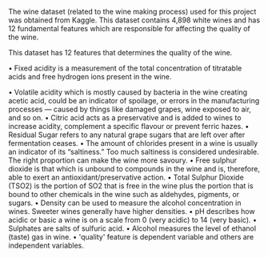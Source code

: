 The wine dataset (related to the wine making process) used for this project was obtained from Kaggle. This dataset contains 4,898 white wines and has 12 fundamental features which are responsible for affecting the quality of the wine. 

This dataset has 12 features that determines the quality of the wine. 

• Fixed acidity is a measurement of the total concentration of titratable acids and free hydrogen ions present in the wine. 

• Volatile acidity which is mostly caused by bacteria in the wine creating acetic acid, could be an indicator of spoilage, or errors in the manufacturing processes — caused by things like damaged grapes, wine exposed to air, and so on. 
• Citric acid acts as a preservative and is added to wines to increase acidity, complement a specific flavour or prevent ferric hazes. 
• Residual Sugar refers to any natural grape sugars that are left over after fermentation ceases. 
• The amount of chlorides present in a wine is usually an indicator of its “saltiness.” Too much saltiness is considered undesirable. The right proportion can make the wine more savoury. 
• Free sulphur dioxide is that which is unbound to compounds in the wine and is, therefore, able to exert an antioxidant/preservative action. 
• Total Sulphur Dioxide (TSO2) is the portion of SO2 that is free in the wine plus the portion that is bound to other chemicals in the wine such as aldehydes, pigments, or sugars. 
• Density can be used to measure the alcohol concentration in wines. Sweeter wines generally have higher densities. 
• pH describes how acidic or basic a wine is on a scale from 0 (very acidic) to 14 (very basic). 
• Sulphates are salts of sulfuric acid. 
• Alcohol measures the level of ethanol (taste) gas in wine. 
• 'quality' feature is dependent variable and others are independent variables.
